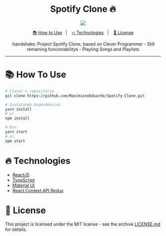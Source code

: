 <h1 align="center">
  Spotify Clone 🔥
</h1>

<p align="center">
  <img src='https://img.shields.io/github/stars/MaximianoEduardo/Spotify-Clone'>
</p>

<p align="center">
  <a href="#como_usar-how-to-use">📚 How to Use</a>&nbsp;&nbsp;&nbsp;|&nbsp;&nbsp;&nbsp;
  <a href="#fire-technologies">🔥 Technologies</a>&nbsp;&nbsp;&nbsp;|&nbsp;&nbsp;&nbsp;
  <a href="#memo-license">📝 License</a>
</p>

<p align="center">
  :handshake: Project Spotify Clone, based on Clever Programmer
  - Still remaining funcionabilitys
  - Playling Songs and Playlists
</p>

---

# 📚 How To Use



```bash
# Clonar o repositório
git clone https://github.com/MaximianoEduardo/Spotify-Clone.git
```

```bash
# Instalando Dependências
yarn install
# or
npm install

# Run 
yarn start
# or
npm start
```

# :fire: Technologies

- [ReactJS](https://pt-br.reactjs.org/)
- [TypeScript](https://www.typescriptlang.org/)
- [Material UI](https://material-ui.com/)
- [React Context API Redux](https://pt-br.reactjs.org/docs/context.html)

# :memo: License

This project is licensed under the MIT license - see the archive [LICENSE.md]() for details.